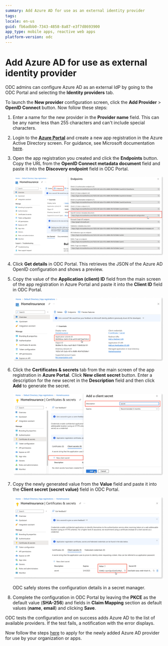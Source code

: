 ```yaml
---
summary: Add Azure AD for use as an external identity provider
tags: 
locale: en-us
guid: fb6adbb0-7343-4858-8a87-e3f7d8693900
app_type: mobile apps, reactive web apps
platform-version: odc
---
```


# Add Azure AD for use as external identity provider

ODC admins can configure Azure AD as an external IdP by going to the ODC Portal and selecting the **Identity providers** tab. 

To launch the **New provider** configuration screen, click the **Add Provider** > **OpenID Connect** button. Now follow these steps:

1. Enter a name for the new provider in the **Provider name** field. This can be any name less than 255 characters and can't include special characters.

1. Login to the [**Azure Portal**](https://portal.azure.com/) and create a new app registration in the Azure Active Directory screen. For guidance, see Microsoft documentation [here](https://learn.microsoft.com/en-us/azure/active-directory/develop/quickstart-register-app).

1. Open the app registration you created and click the **Endpoints** button. Copy the URL from the **OpenID Connect metadata document** field and paste it into the **Discovery endpoint** field in ODC Portal.

    ![Azure Portal](images/open-endpoints-az.png)

1. Click **Get details** in ODC Portal. This retrieves the JSON of the Azure AD OpenID configuration and shows a preview.

1. Copy the value of the **Application (client) ID** field from the main screen of the app registration in Azure Portal and paste it into the **Client ID** field in ODC Portal.

    ![Azure Portal](images/copy-application-cliend-id-az.png)

1. Click the **Certificates & secrets** tab from the main screen of the app registration in **Azure Portal**. Click **New client secret** button. Enter a description for the new secret in the **Description** field and then click **Add** to generate the secret. 

    ![Azure Portal](images/add-a-client-secret-az.png)

1. Copy the newly generated value from the **Value** field and paste it into the **Client secret (secret value)** field in ODC Portal. 

    ![Azure Portal](images/paste-secret-value-az.png)

    <div class="info" markdown="1">
    ODC safely stores the configuration details in a secret manager.
    </div>

1. Complete the configuration in ODC Portal by leaving the **PKCE** as the default value (**SHA-256**) and fields in **Claim Mapping** section as default values (**name**, **email**) and clicking **Save**.

ODC tests the configuration and on success adds Azure AD to the list of available providers. If the test fails, a notification with the error displays. 

Now follow the steps [here](intro.md#apply-an-external-idp) to apply for the newly added Azure AD provider for use by your organization or apps.
